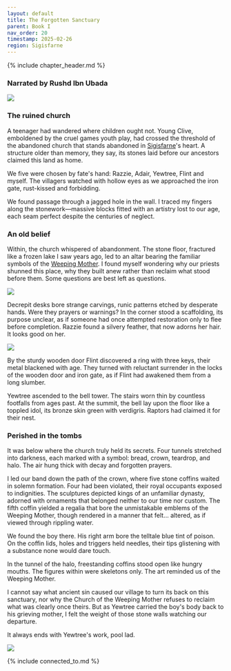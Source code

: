 ```yaml
---
layout: default
title: The Forgotten Sanctuary
parent: Book I
nav_order: 20
timestamp: 2025-02-26
region: Sigisfarne
---
```


{% include chapter_header.md %}

### Narrated by Rushd Ibn Ubada

![](https://i.imgur.com/QfyeMKK.png)

### The ruined church

A teenager had wandered where children ought not. Young Clive, emboldened by the cruel games youth play, had crossed the threshold of the abandoned church that stands abandoned in [Sigisfarne](../../directory/Sigisfarne/index.md)'s heart. A structure older than memory, they say, its stones laid before our ancestors claimed this land as home.

We five were chosen by fate's hand: Razzie, Adair, Yewtree, Flint and myself. The villagers watched with hollow eyes as we approached the iron gate, rust-kissed and forbidding.

We found passage through a jagged hole in the wall. I traced my fingers along the stonework—massive blocks fitted with an artistry lost to our age, each seam perfect despite the centuries of neglect.

### An old belief

Within, the church whispered of abandonment. The stone floor, fractured like a frozen lake I saw years ago, led to an altar bearing the familiar symbols of the [Weeping Mother](../../directory/weepingMother.md). I found myself wondering why our priests shunned this place, why they built anew rather than reclaim what stood before them. Some questions are best left as questions.

![](https://i.imgur.com/hlie0p4.png)

Decrepit desks bore strange carvings, runic patterns etched by desperate hands. Were they prayers or warnings? In the corner stood a scaffolding, its purpose unclear, as if someone had once attempted restoration only to flee before completion. Razzie found a silvery feather, that now adorns her hair. It looks good on her.

![](https://i.imgur.com/A4IQL0I.png)


By the sturdy wooden door Flint discovered a ring with three keys, their metal blackened with age. They turned with reluctant surrender in the locks of the wooden door and iron gate, as if Flint had awakened them from a long slumber.

Yewtree ascended to the bell tower. The stairs worn thin by countless footfalls from ages past. At the summit, the bell lay upon the floor like a toppled idol, its bronze skin green with verdigris. Raptors had claimed it for their nest.

### Perished in the tombs

It was below where the church truly held its secrets. Four tunnels stretched into darkness, each marked with a symbol: bread, crown, teardrop, and halo. The air hung thick with decay and forgotten prayers.

I led our band down the path of the crown, where five stone coffins waited in solemn formation. Four had been violated, their royal occupants exposed to indignities. The sculptures depicted kings of an unfamiliar dynasty, adorned with ornaments that belonged neither to our time nor custom. The fifth coffin yielded a regalia that bore the unmistakable emblems of the Weeping Mother, though rendered in a manner that felt... altered, as if viewed through rippling water.

We found the boy there. His right arm bore the telltale blue tint of poison. On the coffin lids, holes and triggers held needles, their tips glistening with a substance none would dare touch.

In the tunnel of the halo, freestanding coffins stood open like hungry mouths. The figures within were skeletons only. The art reminded us of the Weeping Mother.

I cannot say what ancient sin caused our village to turn its back on this sanctuary, nor why the Church of the Weeping Mother refuses to reclaim what was clearly once theirs. But as Yewtree carried the boy's body back to his grieving mother, I felt the weight of those stone walls watching our departure.

It always ends with Yewtree's work, pool lad.

![](https://i.imgur.com/kvu7CYJ.png)


{% include connected_to.md %}
